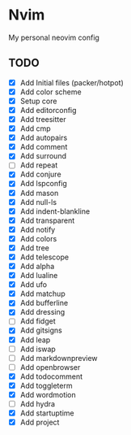 # Nvim

My personal neovim config

## TODO

- [x] Add Initial files (packer/hotpot)
- [x] Add color scheme
- [x] Setup core
- [x] Add editorconfig
- [x] Add treesitter
- [x] Add cmp
- [x] Add autopairs
- [x] Add comment
- [x] Add surround
- [ ] Add repeat
- [x] Add conjure
- [x] Add lspconfig
- [x] Add mason
- [x] Add null-ls
- [x] Add indent-blankline
- [x] Add transparent
- [x] Add notify
- [x] Add colors
- [x] Add tree
- [x] Add telescope
- [x] Add alpha
- [x] Add lualine
- [x] Add ufo
- [x] Add matchup
- [x] Add bufferline
- [x] Add dressing
- [ ] Add fidget
- [x] Add gitsigns
- [x] Add leap
- [ ] Add iswap
- [ ] Add markdownpreview
- [ ] Add openbrowser
- [x] Add todocomment
- [x] Add toggleterm
- [x] Add wordmotion
- [ ] Add hydra
- [x] Add startuptime
- [x] Add project

